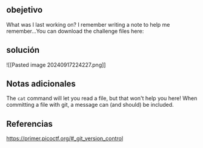 
## obejetivo
What was I last working on? I remember writing a note to help me remember...You can download the challenge files here:

## solución
![[Pasted image 20240917224227.png]]

## Notas adicionales
The `cat` command will let you read a file, but that won't help you here!
When committing a file with git, a message can (and should) be included.
## Referencias
https://primer.picoctf.org/#_git_version_control
